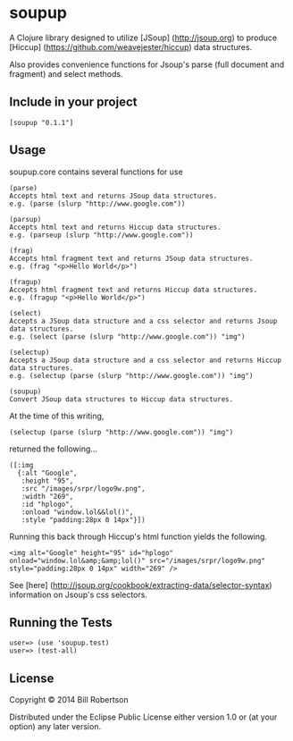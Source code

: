 # soupup

A Clojure library designed to utilize [JSoup] (http://jsoup.org) to
produce [Hiccup] (https://github.com/weavejester/hiccup) data structures.

Also provides convenience functions for Jsoup's parse (full document
and fragment) and select methods.

## Include in your project

    [soupup "0.1.1"]

## Usage

soupup.core contains several functions for use

    (parse)    
    Accepts html text and returns JSoup data structures.
    e.g. (parse (slurp "http://www.google.com"))

    (parsup)  
    Accepts html text and returns Hiccup data structures.
    e.g. (parseup (slurp "http://www.google.com")) 

    (frag)
    Accepts html fragment text and returns JSoup data structures.
    e.g. (frag "<p>Hello World</p>")

    (fragup)
    Accepts html fragment text and returns Hiccup data structures.
    e.g. (fragup "<p>Hello World</p>")

    (select)   
    Accepts a JSoup data structure and a css selector and returns Jsoup
    data structures.
    e.g. (select (parse (slurp "http://www.google.com")) "img")

    (selectup) 
    Accepts a JSoup data structure and a css selector and returns Hiccup
    data structures.
    e.g. (selectup (parse (slurp "http://www.google.com")) "img")

    (soupup)   
    Convert JSoup data structures to Hiccup data structures.

At the time of this writing, 

    (selectup (parse (slurp "http://www.google.com")) "img")

returned the following...

    ([:img
      {:alt "Google",
       :height "95",
       :src "/images/srpr/logo9w.png",
       :width "269",
       :id "hplogo",
       :onload "window.lol&&lol()",
       :style "padding:28px 0 14px"}])

Running this back through Hiccup's html function yields the following.

    <img alt="Google" height="95" id="hplogo" onload="window.lol&amp;&amp;lol()" src="/images/srpr/logo9w.png" style="padding:28px 0 14px" width="269" />

See [here] (http://jsoup.org/cookbook/extracting-data/selector-syntax) information on Jsoup's css selectors.

## Running the Tests

    user=> (use 'soupup.test)
    user=> (test-all)

## License

Copyright © 2014 Bill Robertson

Distributed under the Eclipse Public License either version 1.0 or (at
your option) any later version.
